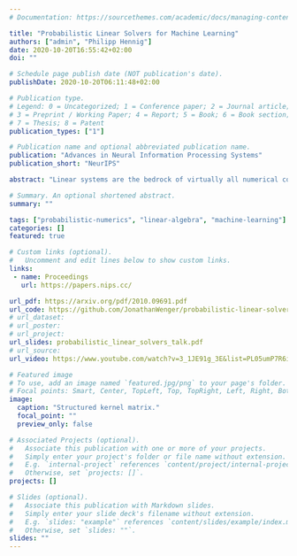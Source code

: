 ```yaml
---
# Documentation: https://sourcethemes.com/academic/docs/managing-content/

title: "Probabilistic Linear Solvers for Machine Learning"
authors: ["admin", "Philipp Hennig"]
date: 2020-10-20T16:55:42+02:00
doi: ""

# Schedule page publish date (NOT publication's date).
publishDate: 2020-10-20T06:11:48+02:00

# Publication type.
# Legend: 0 = Uncategorized; 1 = Conference paper; 2 = Journal article;
# 3 = Preprint / Working Paper; 4 = Report; 5 = Book; 6 = Book section;
# 7 = Thesis; 8 = Patent
publication_types: ["1"]

# Publication name and optional abbreviated publication name.
publication: "Advances in Neural Information Processing Systems"
publication_short: "NeurIPS"

abstract: "Linear systems are the bedrock of virtually all numerical computation. Machine learning poses specific challenges for the solution of such systems due to their scale, characteristic structure, stochasticity and the central role of uncertainty in the field. Unifying earlier work we propose a class of probabilistic linear solvers which jointly infer the matrix, its inverse and the solution from matrix-vector product observations. This class emerges from a fundamental set of desiderata which constrains the space of possible algorithms and recovers the method of conjugate gradients under certain conditions. We demonstrate how to incorporate prior spectral information in order to calibrate uncertainty and experimentally showcase the potential of such solvers for machine learning."

# Summary. An optional shortened abstract.
summary: ""

tags: ["probabilistic-numerics", "linear-algebra", "machine-learning"]
categories: []
featured: true

# Custom links (optional).
#   Uncomment and edit lines below to show custom links.
links:
 - name: Proceedings
   url: https://papers.nips.cc/

url_pdf: https://arxiv.org/pdf/2010.09691.pdf
url_code: https://github.com/JonathanWenger/probabilistic-linear-solvers-for-ml
# url_dataset:
# url_poster:
# url_project:
url_slides: probabilistic_linear_solvers_talk.pdf
# url_source:
url_video: https://www.youtube.com/watch?v=3_1JE91g_3E&list=PL05umP7R6ij0pTCyaKny5V4iBs3739f4z&index=6

# Featured image
# To use, add an image named `featured.jpg/png` to your page's folder.
# Focal points: Smart, Center, TopLeft, Top, TopRight, Left, Right, BottomLeft, Bottom, BottomRight.
image:
  caption: "Structured kernel matrix."
  focal_point: ""
  preview_only: false

# Associated Projects (optional).
#   Associate this publication with one or more of your projects.
#   Simply enter your project's folder or file name without extension.
#   E.g. `internal-project` references `content/project/internal-project/index.md`.
#   Otherwise, set `projects: []`.
projects: []

# Slides (optional).
#   Associate this publication with Markdown slides.
#   Simply enter your slide deck's filename without extension.
#   E.g. `slides: "example"` references `content/slides/example/index.md`.
#   Otherwise, set `slides: ""`.
slides: ""
---
```

